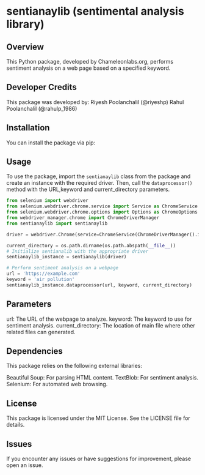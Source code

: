 # sentianaylib (sentimental analysis library)

## Overview
This Python package, developed by Chameleonlabs.org, performs sentiment analysis on a web page based on a specified keyword.

## Developer Credits
This package was developed by:
Riyesh Poolanchalil (@riyeshp)
Rahul Poolanchalil (@rahulp_1986)

## Installation
You can install the package via pip:



## Usage
To use the package, import the `sentianaylib` class from the package and create an instance with the required driver. Then, call the `dataprocessor()` method with the URL,keyword and current_directory parameters.

```python
from selenium import webdriver
from selenium.webdriver.chrome.service import Service as ChromeService
from selenium.webdriver.chrome.options import Options as ChromeOptions
from webdriver_manager.chrome import ChromeDriverManager
from sentianaylib import sentianaylib

driver = webdriver.Chrome(service=ChromeService(ChromeDriverManager().install()), options=chrome_options)

current_directory = os.path.dirname(os.path.abspath(__file__))
# Initialize sentianalib with the appropriate driver
sentianaylib_instance = sentianaylib(driver)

# Perform sentiment analysis on a webpage
url = 'https://example.com'
keyword = 'air pollution'
sentianaylib_instance.dataprocessor(url, keyword, current_directory)
```

## Parameters

url: The URL of the webpage to analyze.
keyword: The keyword to use for sentiment analysis.
current_directory: The location of main file where other related files can generated.

## Dependencies
This package relies on the following external libraries:

Beautiful Soup: For parsing HTML content.
TextBlob: For sentiment analysis.
Selenium: For automated web browsing.


## License
This package is licensed under the MIT License. See the LICENSE file for details.

## Issues
If you encounter any issues or have suggestions for improvement, please open an issue.